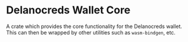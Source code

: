 # Delanocreds Wallet Core

A crate which provides the core functionality for the Delanocreds wallet. This can then be wrapped by other utilities such as `wasm-bindgen`, etc.
